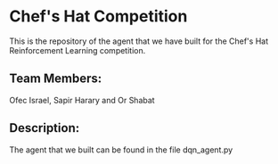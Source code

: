 # Chef's Hat Competition
This is the repository of the agent that we have built for the Chef's Hat Reinforcement Learning competition.
## Team Members:
Ofec Israel, Sapir Harary and Or Shabat
## Description:
The agent that we built can be found in the file dqn_agent.py

